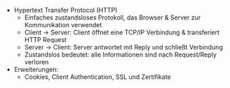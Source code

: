 - Hypertext Transfer Protocol (HTTP)
	- Einfaches zustandsloses Protokoll, das Browser & Server zur Kommunikation verwendet
	- Client -> Server: Client öffnet eine TCP/IP Verbindung & transferiert HTTP Request
	- Server -> Client: Server antwortet mit Reply und schließt Verbindung
	- Zustandslos bedeutet: alle Informationen sind nach Request/Reply verloren
- Erweiterungen:
	- Cookies, Client Authentication, SSL und Zertifikate
